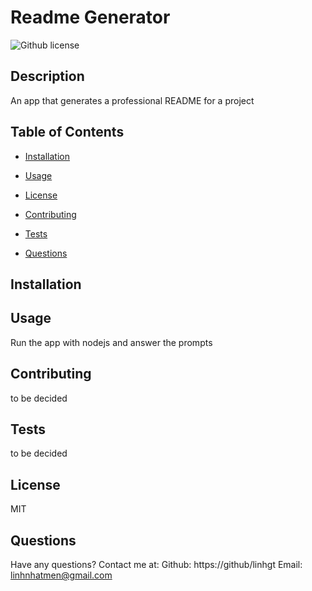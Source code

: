 # Readme Generator
![Github license](https://img.shields.io/badge/License-MIT-blue.svg)

## Description

An app that generates a professional README for a project

## Table of Contents

* [Installation](#installation)

* [Usage](#usage)

* [License](#license)

* [Contributing](#contributing)

* [Tests](#tests)

* [Questions](#questions)

## Installation



## Usage

Run the app with nodejs and answer the prompts

## Contributing

to be decided

## Tests

to be decided

## License

MIT

## Questions

Have any questions? Contact me at:
Github: https://github/linhgt
Email: linhnhatmen@gmail.com